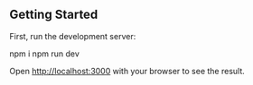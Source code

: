 ## Getting Started

First, run the development server:

npm i
npm run dev

Open [http://localhost:3000](http://localhost:3000) with your browser to see the result.
